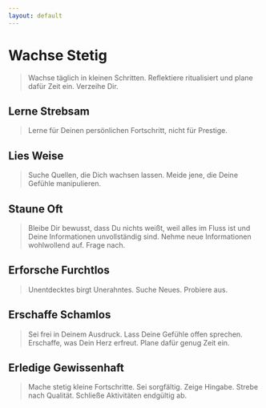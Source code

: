 ```yaml
---
layout: default
---
```


# Wachse Stetig
> Wachse täglich in kleinen Schritten. Reflektiere ritualisiert und plane dafür Zeit ein. Verzeihe Dir.

## Lerne Strebsam
> Lerne für Deinen persönlichen Fortschritt, nicht für Prestige.

## Lies Weise
> Suche Quellen, die Dich wachsen lassen. Meide jene, die Deine Gefühle manipulieren.

## Staune Oft
> Bleibe Dir bewusst, dass Du nichts weißt, weil alles im Fluss ist und Deine Informationen unvollständig sind. Nehme neue Informationen wohlwollend auf. Frage nach.

## Erforsche Furchtlos
> Unentdecktes birgt Unerahntes. Suche Neues. Probiere aus.

## Erschaffe Schamlos
> Sei frei in Deinem Ausdruck. Lass Deine Gefühle offen sprechen. Erschaffe, was Dein Herz erfreut. Plane dafür genug Zeit ein.

## Erledige Gewissenhaft
> Mache stetig kleine Fortschritte. Sei sorgfältig. Zeige Hingabe. Strebe nach Qualität. Schließe Aktivitäten endgültig ab.

